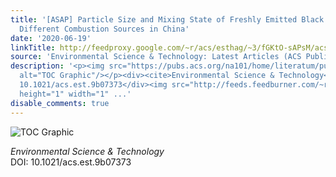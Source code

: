 ```yaml
---
title: '[ASAP] Particle Size and Mixing State of Freshly Emitted Black Carbon from
  Different Combustion Sources in China'
date: '2020-06-19'
linkTitle: http://feedproxy.google.com/~r/acs/esthag/~3/fGKtO-sAPsM/acs.est.9b07373
source: 'Environmental Science & Technology: Latest Articles (ACS Publications)'
description: '<p><img src="https://pubs.acs.org/na101/home/literatum/publisher/achs/journals/content/esthag/0/esthag.ahead-of-print/acs.est.9b07373/20200619/images/medium/es9b07373_0005.gif"
  alt="TOC Graphic"/></p><div><cite>Environmental Science & Technology</cite></div><div>DOI:
  10.1021/acs.est.9b07373</div><img src="http://feeds.feedburner.com/~r/acs/esthag/~4/fGKtO-sAPsM"
  height="1" width="1" ...'
disable_comments: true
---
```

<p><img src="https://pubs.acs.org/na101/home/literatum/publisher/achs/journals/content/esthag/0/esthag.ahead-of-print/acs.est.9b07373/20200619/images/medium/es9b07373_0005.gif" alt="TOC Graphic"/></p><div><cite>Environmental Science & Technology</cite></div><div>DOI: 10.1021/acs.est.9b07373</div><img src="http://feeds.feedburner.com/~r/acs/esthag/~4/fGKtO-sAPsM" height="1" width="1" ...